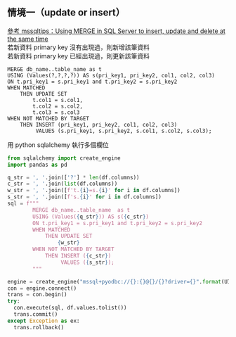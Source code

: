 ## 情境一（update or insert）
[參考 mssqltips：Using MERGE in SQL Server to insert, update and delete at the same time](https://www.mssqltips.com/sqlservertip/1704/using-merge-in-sql-server-to-insert-update-and-delete-at-the-same-time/)  
若新資料 primary key 沒有出現過，則新增該筆資料  
若新資料 primary key 已經出現過，則更新該筆資料  
  
```mysql
MERGE db_name..table_name as t
USING (Values(?,?,?,?)) AS s(pri_key1, pri_key2, col1, col2, col3)
ON t.pri_key1 = s.pri_key1 and t.pri_key2 = s.pri_key2 
WHEN MATCHED 
    THEN UPDATE SET 
        t.col1 = s.col1,
        t.col2 = s.col2,
        t.col3 = s.col3
WHEN NOT MATCHED BY TARGET 
    THEN INSERT (pri_key1, pri_key2, col1, col2, col3)
         VALUES (s.pri_key1, s.pri_key2, s.col1, s.col2, s.col3);
```

用 python sqlalchemy 執行多個欄位  
```python
from sqlalchemy import create_engine
import pandas as pd

q_str = ', '.join(['?'] * len(df.columns))
c_str = ', '.join(list(df.columns))
w_str = ', '.join([f't.{i}=s.{i}' for i in df.columns])
s_str = ', '.join([f's.{i}' for i in df.columns])
sql = f"""
        MERGE db_name..table_name  as t
        USING (Values({q_str})) AS s({c_str})
        ON t.pri_key1 = s.pri_key1 and t.pri_key2 = s.pri_key2
        WHEN MATCHED
            THEN UPDATE SET
                {w_str}
        WHEN NOT MATCHED BY TARGET
            THEN INSERT ({c_str})
                 VALUES ({s_str});
        """

engine = create_engine("mssql+pyodbc://{}:{}@{}/{}?driver={}".format(UID, PWD, SERVER, DATABASE, DRIVER))
con = engine.connect()
trans = con.begin()
try:
  con.execute(sql, df.values.tolist())
  trans.commit()
except Exception as ex:
  trans.rollback()
```
